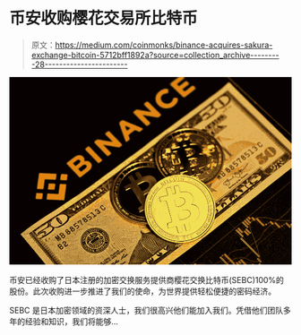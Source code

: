 # 币安收购樱花交易所比特币

> 原文：<https://medium.com/coinmonks/binance-acquires-sakura-exchange-bitcoin-5712bff1892a?source=collection_archive---------28----------------------->

![](img/eb47dfff555ba5213c964540adf50d11.png)

币安已经收购了日本注册的加密交换服务提供商樱花交换比特币(SEBC)100%的股份。此次收购进一步推进了我们的使命，为世界提供轻松便捷的密码经济。

SEBC 是日本加密领域的资深人士，我们很高兴他们能加入我们。凭借他们团队多年的经验和知识，我们将能够…